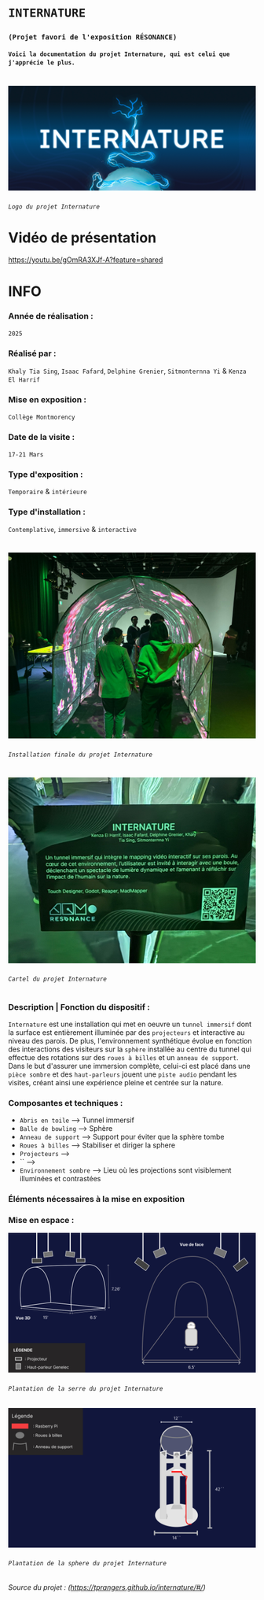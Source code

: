 

# `INTERNATURE`
### `(Projet favori de l'exposition RÉSONANCE)`

**`Voici la documentation du projet Internature, qui est celui que j'apprécie le plus.`**

# 

![logo_internature](./media/logo_internature.jpg)
###### `Logo du projet Internature` 

#

# Vidéo de présentation
https://youtu.be/gOmRA3XJf-A?feature=shared

#

# INFO

### Année de réalisation :
`2025`

### Réalisé par : 
`Khaly Tia Sing`, `Isaac Fafard`, `Delphine Grenier`, `Sitmonternna Yi` & `Kenza El Harrif`

### Mise en exposition :
`Collège Montmorency`

### Date de la visite :
`17-21 Mars`

### Type d'exposition :
`Temporaire` & `intérieure`

### Type d'installation :
`Contemplative`, `immersive` & `interactive`

#

![finale_internature](./media/finale_internature.jpg)
###### `Installation finale du projet Internature`

#

![cartel_internature](./media/cartel_internature.jpg)
###### `Cartel du projet Internature` 

#

### Description | Fonction du dispositif : 
`Internature` est une installation qui met en oeuvre un `tunnel immersif` dont la surface est entièrement illuminée par des `projecteurs` et interactive au niveau des parois. De plus, l'environnement synthétique évolue en fonction des interactions des visiteurs sur la `sphère` installée au centre du tunnel qui effectue des rotations sur des `roues à billes` et un `anneau de support`. Dans le but d'assurer une immersion complète, celui-ci est placé dans une `pièce sombre` et des `haut-parleurs` jouent une `piste audio` pendant les visites, créant ainsi une expérience pleine et centrée sur la nature.

### Composantes et techniques :
- `Abris en toile` --> Tunnel immersif
- `Balle de bowling` --> Sphère
- `Anneau de support` --> Support pour éviter que la sphère tombe
- `Roues à billes` --> Stabiliser et diriger la sphere
- `Projecteurs` --> 
- `` --> 
- `Environnement sombre` --> Lieu où les projections sont visiblement illuminées et contrastées

### Éléments nécessaires à la mise en exposition

### Mise en espace	:

 
![plantation_serre_internature](./media/plantation_serre_internature.jpg)
###### `Plantation de la serre du projet Internature`

![plantation_sphere_internature](./media/plantation_sphere_internature.jpg)
###### `Plantation de la sphere du projet Internature`

###### Source du projet : (https://tprangers.github.io/internature/#/)

#
